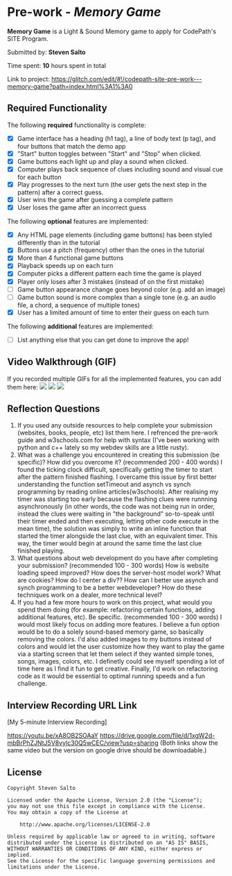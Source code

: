 # Pre-work - _Memory Game_

**Memory Game** is a Light & Sound Memory game to apply for CodePath's SITE Program.

Submitted by: **Steven Salto**

Time spent: **10** hours spent in total

Link to project: https://glitch.com/edit/#!/codepath-site-pre-work---memory-game?path=index.html%3A1%3A0

## Required Functionality

The following **required** functionality is complete:

- [x] Game interface has a heading (h1 tag), a line of body text (p tag), and four buttons that match the demo app
- [x] "Start" button toggles between "Start" and "Stop" when clicked.
- [x] Game buttons each light up and play a sound when clicked.
- [x] Computer plays back sequence of clues including sound and visual cue for each button
- [x] Play progresses to the next turn (the user gets the next step in the pattern) after a correct guess.
- [x] User wins the game after guessing a complete pattern
- [x] User loses the game after an incorrect guess

The following **optional** features are implemented:

- [x] Any HTML page elements (including game buttons) has been styled differently than in the tutorial
- [x] Buttons use a pitch (frequency) other than the ones in the tutorial
- [x] More than 4 functional game buttons
- [x] Playback speeds up on each turn
- [x] Computer picks a different pattern each time the game is played
- [x] Player only loses after 3 mistakes (instead of on the first mistake)
- [ ] Game button appearance change goes beyond color (e.g. add an image)
- [ ] Game button sound is more complex than a single tone (e.g. an audio file, a chord, a sequence of multiple tones)
- [x] User has a limited amount of time to enter their guess on each turn

The following **additional** features are implemented:

- [ ] List anything else that you can get done to improve the app!

## Video Walkthrough (GIF)

If you recorded multiple GIFs for all the implemented features, you can add them here:
![](https://media.giphy.com/media/JvROqwSnbKE5fadHKt/giphy.gif)
![](https://media.giphy.com/media/o9Do4S48KIchBYz28b/giphy.gif)
![](https://media.giphy.com/media/CPCUHmE4h9cGnXihUE/giphy.gif)

## Reflection Questions

1. If you used any outside resources to help complete your submission (websites, books, people, etc) list them here.
   I refrenced the pre-work guide and w3schools.com for help with syntax (I've been working with python and c++ lately so my webdev skills are a little rusty).
2. What was a challenge you encountered in creating this submission (be specific)? How did you overcome it? (recommended 200 - 400 words)
   I found the ticking clock difficult, specifically getting the timer to start after the pattern finished flashing.
   I overcame this issue by first better understanding the function setTimeout and asynch vs synch programming by reading online articles(w3schools).
   After realising my timer was starting too early because the flashing clues were runnning asynchronously (in other words, the code was not being run in order, instead the clues were waiting in "the background" so-to-speak until their timer ended and then executing, letting other code execute in the mean time), 
   the solution was simply to write an inline function that started the timer alongside the last clue, with an equivalent timer. This way, the timer would begin at around the same time the last clue finished playing. 
3. What questions about web development do you have after completing your submission? (recommended 100 - 300 words)
   How is website loading speed improved? How does the server-host model work? What are cookies? How do I center a div?? How can I better use asynch and synch programming to be a better webdeveloper? How do these techniques work on a dealer, more technical level?
4. If you had a few more hours to work on this project, what would you spend them doing (for example: refactoring certain functions, adding additional features, etc). Be specific. (recommended 100 - 300 words)
   I would most likely focus on adding more features. I believe a fun option would be to do a solely sound-based memory game, so basically removing the colors. I'd also added images to my buttons instead of colors and would let the user customize how they want to play the game
   via a starting screen that let them select if they wanted simple tones, songs, images, colors, etc. I definetly could see myself spending a lot of time here as I find it fun to get creative.
   Finally, I'd work on refactoring code as it would be essential to optimal running speeds and a fun challenge.

## Interview Recording URL Link

[My 5-minute Interview Recording] 

https://youtu.be/xA8OB2SOAaY
https://drive.google.com/file/d/1xgW2d-mbBrPhZJNtJ5V8vylc30Q5wCEC/view?usp=sharing
(Both links show the same video but the version on google drive should be downloadable.)

## License

    Copyright Steven Salto

    Licensed under the Apache License, Version 2.0 (the "License");
    you may not use this file except in compliance with the License.
    You may obtain a copy of the License at

        http://www.apache.org/licenses/LICENSE-2.0

    Unless required by applicable law or agreed to in writing, software
    distributed under the License is distributed on an "AS IS" BASIS,
    WITHOUT WARRANTIES OR CONDITIONS OF ANY KIND, either express or implied.
    See the License for the specific language governing permissions and
    limitations under the License.
